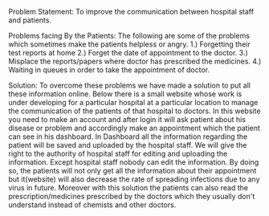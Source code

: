 Problem Statement: 
To improve the communication between hospital staff and patients.

Problems facing By the Patients: 
The following are some of the problems which sometimes make the patients helpless or angry.
1.) Forgetting their test reports at home
2.) Forget the date of appointment to the doctor.
3.) Misplace the reports/papers where doctor has prescribed the medicines.
4.) Waiting in queues in order to take the appointment of doctor.

Solution: 
To overcome these problems we have made a solution to put all these information online. 
Below there is a small website whose work is under developing for a particular hospital at a particular location to manage the communication of the patients of that hospital to doctors.
In this website you need to make an account and after login it will ask patient about his disease or problem and accordingly make an appointment which the patient can see in his dashboard.
In Dashboard all the information regarding the patient will be saved and uploaded by the hospital staff. We will give the right to the authority of hospital staff for editing and uploading the information. 
Except hospital staff nobody can edit the information.
By doing so, the patients will not only  get all the information about their appointment but it(website) will also decrease the rate of spreading infections due to any virus in future.
Moreover with this solution the patients can also read the prescription/medicines prescribed by the doctors which they usually don't understand instead of chemists and other doctors.